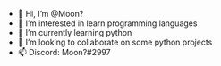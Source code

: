 - 👋 Hi, I’m @Moon?
- 👀 I’m interested in learn programming languages
- 🌱 I’m currently learning python
- 💞️ I’m looking to collaborate on some python projects
- 📫 Discord: Moon?#2997

